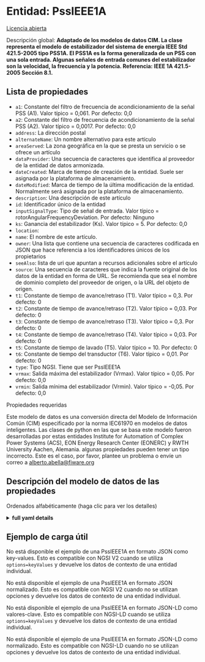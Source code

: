 Entidad: PssIEEE1A  
==================  
[Licencia abierta](https://github.com/smart-data-models//dataModel.EnergyCIM/blob/master/PssIEEE1A/LICENSE.md)  
Descripción global: **Adaptado de los modelos de datos CIM. La clase representa el modelo de estabilizador del sistema de energía IEEE Std 421.5-2005 tipo PSS1A. El PSS1A es la forma generalizada de un PSS con una sola entrada. Algunas señales de entrada comunes del estabilizador son la velocidad, la frecuencia y la potencia.  Referencia: IEEE 1A 421.5-2005 Sección 8.1.**  

## Lista de propiedades  

- `a1`: Constante del filtro de frecuencia de acondicionamiento de la señal PSS (A1).  Valor típico = 0,061. Por defecto: 0,0  - `a2`: Constante del filtro de frecuencia de acondicionamiento de la señal PSS (A2).  Valor típico = 0,0017. Por defecto: 0,0  - `address`: La dirección postal  - `alternateName`: Un nombre alternativo para este artículo  - `areaServed`: La zona geográfica en la que se presta un servicio o se ofrece un artículo  - `dataProvider`: Una secuencia de caracteres que identifica al proveedor de la entidad de datos armonizada.  - `dateCreated`: Marca de tiempo de creación de la entidad. Suele ser asignada por la plataforma de almacenamiento.  - `dateModified`: Marca de tiempo de la última modificación de la entidad. Normalmente será asignada por la plataforma de almacenamiento.  - `description`: Una descripción de este artículo  - `id`: Identificador único de la entidad  - `inputSignalType`: Tipo de señal de entrada.  Valor típico = rotorAngularFrequencyDeviation. Por defecto: Ninguno  - `ks`: Ganancia del estabilizador (Ks).  Valor típico = 5. Por defecto: 0,0  - `location`:   - `name`: El nombre de este artículo.  - `owner`: Una lista que contiene una secuencia de caracteres codificada en JSON que hace referencia a los identificadores únicos de los propietarios  - `seeAlso`: lista de uri que apuntan a recursos adicionales sobre el artículo  - `source`: Una secuencia de caracteres que indica la fuente original de los datos de la entidad en forma de URL. Se recomienda que sea el nombre de dominio completo del proveedor de origen, o la URL del objeto de origen.  - `t1`: Constante de tiempo de avance/retraso (T1).  Valor típico = 0,3. Por defecto: 0  - `t2`: Constante de tiempo de avance/retraso (T2).  Valor típico = 0,03. Por defecto: 0  - `t3`: Constante de tiempo de avance/retraso (T3).  Valor típico = 0,3. Por defecto: 0  - `t4`: Constante de tiempo de avance/retraso (T4).  Valor típico = 0,03. Por defecto: 0  - `t5`: Constante de tiempo de lavado (T5).  Valor típico = 10. Por defecto: 0  - `t6`: Constante de tiempo del transductor (T6).  Valor típico = 0,01. Por defecto: 0  - `type`: Tipo NGSI. Tiene que ser PssIEEE1A  - `vrmax`: Salida máxima del estabilizador (Vrmax).  Valor típico = 0,05. Por defecto: 0,0  - `vrmin`: Salida mínima del estabilizador (Vrmin).  Valor típico = -0,05. Por defecto: 0,0    
Propiedades requeridas  
Este modelo de datos es una conversión directa del Modelo de Información Común (CIM) especificado por la norma IEC61970 en modelos de datos inteligentes. Las clases de python en las que se basa este modelo fueron desarrolladas por estas entidades Institute for Automation of Complex Power Systems (ACS), EON Energy Research Center (EONERC) y RWTH University Aachen, Alemania. algunas propiedades pueden tener un tipo incorrecto. Este es el caso, por favor, plantee un problema o envíe un correo a alberto.abella@fiware.org  
## Descripción del modelo de datos de las propiedades  
Ordenados alfabéticamente (haga clic para ver los detalles)  
<details><summary><strong>full yaml details</strong></summary>    
```yaml  
PssIEEE1A:    
  description: 'Adapted from CIM data models. The class represents IEEE Std 421.5-2005 type PSS1A power system stabilizer model. PSS1A is the generalized form of a PSS with a single input. Some common stabilizer input signals are speed, frequency, and power.  Reference: IEEE 1A 421.5-2005 Section 8.1.'    
  properties:    
    a1:    
      description: 'PSS signal conditioning frequency filter constant (A1).  Typical Value = 0.061. Default: 0.0'    
      type: number    
      x-ngsi:    
        model: https://schema.org/Number    
    a2:    
      description: 'PSS signal conditioning frequency filter constant (A2).  Typical Value = 0.0017. Default: 0.0'    
      type: number    
      x-ngsi:    
        model: https://schema.org/Number    
    address:    
      description: 'The mailing address'    
      properties:    
        addressCountry:    
          description: 'Property. The country. For example, Spain. Model:''https://schema.org/addressCountry'''    
          type: string    
        addressLocality:    
          description: 'Property. The locality in which the street address is, and which is in the region. Model:''https://schema.org/addressLocality'''    
          type: string    
        addressRegion:    
          description: 'Property. The region in which the locality is, and which is in the country. Model:''https://schema.org/addressRegion'''    
          type: string    
        areaServed:    
          description: 'Property. The geographic area where a service or offered item is provided. Model:''https://schema.org/areaServed'''    
          type: string    
        postOfficeBoxNumber:    
          description: 'Property. The post office box number for PO box addresses. For example, Spain. Model:''https://schema.org/postOfficeBoxNumber'''    
          type: string    
        postalCode:    
          description: 'Property. The postal code. For example, Spain. Model:''https://schema.org/https://schema.org/postalCode'''    
          type: string    
        streetAddress:    
          description: 'Property. The street address. Model:''https://schema.org/streetAddress'''    
          type: string    
      type: Property    
      x-ngsi:    
        model: https://schema.org/address    
    alternateName:    
      description: 'An alternative name for this item'    
      type: Property    
    areaServed:    
      description: 'The geographic area where a service or offered item is provided'    
      type: Property    
      x-ngsi:    
        model: https://schema.org/Text    
    dataProvider:    
      description: 'A sequence of characters identifying the provider of the harmonised data entity.'    
      type: Property    
    dateCreated:    
      description: 'Entity creation timestamp. This will usually be allocated by the storage platform.'    
      format: date-time    
      type: Property    
    dateModified:    
      description: 'Timestamp of the last modification of the entity. This will usually be allocated by the storage platform.'    
      format: date-time    
      type: Property    
    description:    
      description: 'A description of this item'    
      type: Property    
    id:    
      anyOf: &pssieee1a_-_properties_-_owner_-_items_-_anyof    
        - description: 'Property. Identifier format of any NGSI entity'    
          maxLength: 256    
          minLength: 1    
          pattern: ^[\w\-\.\{\}\$\+\*\[\]`|~^@!,:\\]+$    
          type: string    
        - description: 'Property. Identifier format of any NGSI entity'    
          format: uri    
          type: string    
      description: 'Unique identifier of the entity'    
      type: Property    
    inputSignalType:    
      description: 'Type of input signal.  Typical Value = rotorAngularFrequencyDeviation. Default: None'    
      type: number    
      x-ngsi:    
        model: https://schema.org/Number    
    ks:    
      description: 'Stabilizer gain (Ks).  Typical Value = 5. Default: 0.0'    
      type: number    
      x-ngsi:    
        model: https://schema.org/Number    
    location:    
      $id: https://geojson.org/schema/Geometry.json    
      $schema: "http://json-schema.org/draft-07/schema#"    
      oneOf:    
        - properties:    
            bbox:    
              items:    
                type: number    
              minItems: 4    
              type: array    
            coordinates:    
              items:    
                type: number    
              minItems: 2    
              type: array    
            type:    
              enum:    
                - Point    
              type: string    
          required:    
            - type    
            - coordinates    
          title: 'GeoJSON Point'    
          type: object    
        - properties:    
            bbox:    
              items:    
                type: number    
              minItems: 4    
              type: array    
            coordinates:    
              items:    
                items:    
                  type: number    
                minItems: 2    
                type: array    
              minItems: 2    
              type: array    
            type:    
              enum:    
                - LineString    
              type: string    
          required:    
            - type    
            - coordinates    
          title: 'GeoJSON LineString'    
          type: object    
        - properties:    
            bbox:    
              items:    
                type: number    
              minItems: 4    
              type: array    
            coordinates:    
              items:    
                items:    
                  items:    
                    type: number    
                  minItems: 2    
                  type: array    
                minItems: 4    
                type: array    
              type: array    
            type:    
              enum:    
                - Polygon    
              type: string    
          required:    
            - type    
            - coordinates    
          title: 'GeoJSON Polygon'    
          type: object    
        - properties:    
            bbox:    
              items:    
                type: number    
              minItems: 4    
              type: array    
            coordinates:    
              items:    
                items:    
                  type: number    
                minItems: 2    
                type: array    
              type: array    
            type:    
              enum:    
                - MultiPoint    
              type: string    
          required:    
            - type    
            - coordinates    
          title: 'GeoJSON MultiPoint'    
          type: object    
        - properties:    
            bbox:    
              items:    
                type: number    
              minItems: 4    
              type: array    
            coordinates:    
              items:    
                items:    
                  items:    
                    type: number    
                  minItems: 2    
                  type: array    
                minItems: 2    
                type: array    
              type: array    
            type:    
              enum:    
                - MultiLineString    
              type: string    
          required:    
            - type    
            - coordinates    
          title: 'GeoJSON MultiLineString'    
          type: object    
        - properties:    
            bbox:    
              items:    
                type: number    
              minItems: 4    
              type: array    
            coordinates:    
              items:    
                items:    
                  items:    
                    items:    
                      type: number    
                    minItems: 2    
                    type: array    
                  minItems: 4    
                  type: array    
                type: array    
              type: array    
            type:    
              enum:    
                - MultiPolygon    
              type: string    
          required:    
            - type    
            - coordinates    
          title: 'GeoJSON MultiPolygon'    
          type: object    
      title: 'GeoJSON Geometry'    
    name:    
      description: 'The name of this item.'    
      type: Property    
    owner:    
      description: 'A List containing a JSON encoded sequence of characters referencing the unique Ids of the owner(s)'    
      items:    
        anyOf: *pssieee1a_-_properties_-_owner_-_items_-_anyof    
        description: 'Property. Unique identifier of the entity'    
      type: Property    
    seeAlso:    
      description: 'list of uri pointing to additional resources about the item'    
      oneOf:    
        - items:    
            - format: uri    
              type: string    
          minItems: 1    
          type: array    
        - format: uri    
          type: string    
      type: Property    
    source:    
      description: 'A sequence of characters giving the original source of the entity data as a URL. Recommended to be the fully qualified domain name of the source provider, or the URL to the source object.'    
      type: Property    
    t1:    
      description: 'Lead/lag time constant (T1).  Typical Value = 0.3. Default: 0'    
      type: number    
      x-ngsi:    
        model: https://schema.org/Number    
    t2:    
      description: 'Lead/lag time constant (T2).  Typical Value = 0.03. Default: 0'    
      type: number    
      x-ngsi:    
        model: https://schema.org/Number    
    t3:    
      description: 'Lead/lag time constant (T3).  Typical Value = 0.3. Default: 0'    
      type: number    
      x-ngsi:    
        model: https://schema.org/Number    
    t4:    
      description: 'Lead/lag time constant (T4).  Typical Value = 0.03. Default: 0'    
      type: number    
      x-ngsi:    
        model: https://schema.org/Number    
    t5:    
      description: 'Washout time constant (T5).  Typical Value = 10. Default: 0'    
      type: number    
      x-ngsi:    
        model: https://schema.org/Number    
    t6:    
      description: 'Transducer time constant (T6).  Typical Value = 0.01. Default: 0'    
      type: number    
      x-ngsi:    
        model: https://schema.org/Number    
    type:    
      description: 'NGSI type. It has to be PssIEEE1A'    
      enum:    
        - PssIEEE1A    
      type: Property    
    vrmax:    
      description: 'Maximum stabilizer output (Vrmax).  Typical Value = 0.05. Default: 0.0'    
      type: number    
      x-ngsi:    
        model: https://schema.org/Number    
    vrmin:    
      description: 'Minimum stabilizer output (Vrmin).  Typical Value = -0.05. Default: 0.0'    
      type: number    
      x-ngsi:    
        model: https://schema.org/Number    
  required: []    
  type: object    
```  
</details>    
## Ejemplo de carga útil  
No está disponible el ejemplo de una PssIEEE1A en formato JSON como key-values. Esto es compatible con NGSI V2 cuando se utiliza `options=keyValues` y devuelve los datos de contexto de una entidad individual.  
No está disponible el ejemplo de una PssIEEE1A en formato JSON normalizado. Esto es compatible con NGSI V2 cuando no se utilizan opciones y devuelve los datos de contexto de una entidad individual.  
No está disponible el ejemplo de una PssIEEE1A en formato JSON-LD como valores-clave. Esto es compatible con NGSI-LD cuando se utiliza `options=keyValues` y devuelve los datos de contexto de una entidad individual.  
No está disponible el ejemplo de una PssIEEE1A en formato JSON-LD como normalizado. Esto es compatible con NGSI-LD cuando no se utilizan opciones y devuelve los datos de contexto de una entidad individual.  
